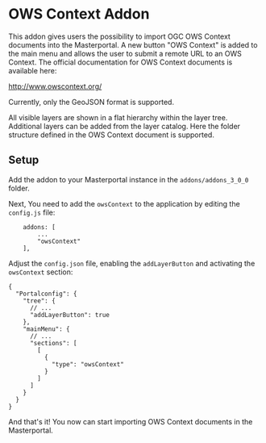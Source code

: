 # OWS Context Addon

This addon gives users the possibility to import OGC OWS Context documents into the Masterportal. A new button "OWS Context" is added to the main menu and allows the user to submit a remote URL to an OWS Context. The official documentation for OWS Context documents is available here:

http://www.owscontext.org/

Currently, only the GeoJSON format is supported.

All visible layers are shown in a flat hierarchy within the layer tree. Additional layers can be added from the layer catalog. Here the folder structure defined in the OWS Context document is supported.

## Setup

Add the addon to your Masterportal instance in the `addons/addons_3_0_0` folder.

Next, You need to add the `owsContext` to the application by editing the `config.js` file:

```
    addons: [
        ...
        "owsContext"
    ],
```

Adjust the `config.json` file, enabling the `addLayerButton` and activating the `owsContext` section:

```
{
  "Portalconfig": {
    "tree": {
      // ...
      "addLayerButton": true
    },
    "mainMenu": {
      // ...
      "sections": [
        [
          {
            "type": "owsContext"
          }
        ]
      ]
    }
  }
}
```

And that's it! You now can start importing OWS Context documents in the Masterportal.
